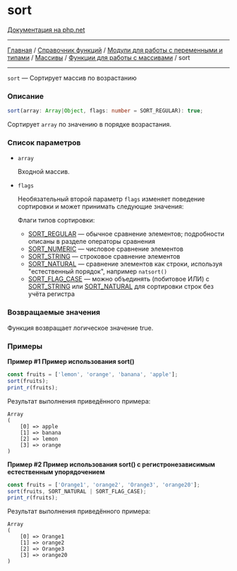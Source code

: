 # sort

[Документация на php.net](https://www.php.net/manual/ru/function.sort.php)

---

[Главная](../../../../../README.md) / [Справочник функций](../../../../funcref.md) /
[Модули для работы с переменными и типами](../../../vartype.md) / [Массивы](../../array.md) /
[Функции для работы с массивами](../func.md) / sort

---

`sort` — Сортирует массив по возрастанию

### Описание

```ts
sort(array: Array|Object, flags: number = SORT_REGULAR): true;
```

Сортирует `array` по значению в порядке возрастания.

### Список параметров

-   `array`

    Входной массив.

-   `flags`

    Необязательный второй параметр `flags` изменяет поведение сортировки и может принимать следующие
    значения:

    Флаги типов сортировки:

    -   [SORT_REGULAR](../constants.md#sort_regular-int) — обычное сравнение элементов; подробности
        описаны в разделе операторы сравнения
    -   [SORT_NUMERIC](../constants.md#sort_numeric-int) — числовое сравнение элементов
    -   [SORT_STRING](../constants.md#sort_string-int) — строковое сравнение элементов
    -   [SORT_NATURAL](../constants.md#sort_natural-int) — сравнение элементов как строки, используя
        "естественный порядок", например `natsort()`
    -   [SORT_FLAG_CASE](../constants.md#sort_flag_case-int) — можно объединять (побитовое ИЛИ) с
        [SORT_STRING](../constants.md#sort_string-int) или
        [SORT_NATURAL](../constants.md#sort_natural-int) для сортировки строк без учёта регистра

### Возвращаемые значения

Функция возвращает логическое значение true.

### Примеры

**Пример #1 Пример использования sort()**

```js
const fruits = ['lemon', 'orange', 'banana', 'apple'];
sort(fruits);
print_r(fruits);
```

Результат выполнения приведённого примера:

    Array
    (
        [0] => apple
        [1] => banana
        [2] => lemon
        [3] => orange
    )

**Пример #2 Пример использования sort() с регистронезависимым естественным упорядочением**

```js
const fruits = ['Orange1', 'orange2', 'Orange3', 'orange20'];
sort(fruits, SORT_NATURAL | SORT_FLAG_CASE);
print_r(fruits);
```

Результат выполнения приведённого примера:

    Array
    (
        [0] => Orange1
        [1] => orange2
        [2] => Orange3
        [3] => orange20
    )
